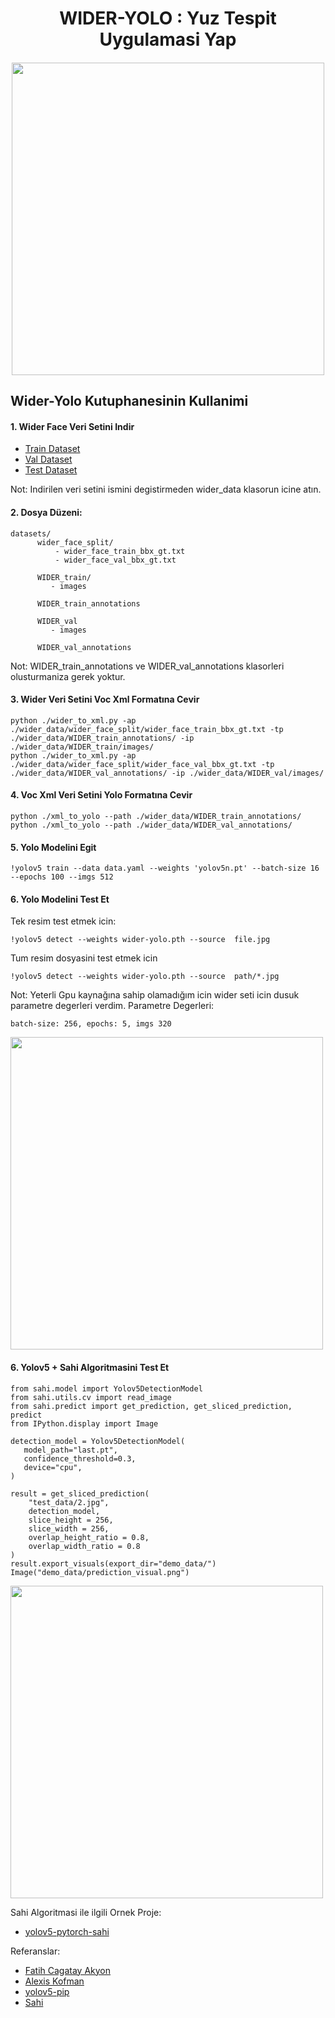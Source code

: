 <div align="center">
<h1>
  WIDER-YOLO : Yuz Tespit Uygulamasi Yap
</h1>

<h4>
<img height="500" src="https://raw.githubusercontent.com/kadirnar/wider-yolo/main/doc/images/yolov5n_sahi.png"/>
</h4> 
  
</div>

 ## Wider-Yolo Kutuphanesinin Kullanimi
 
#### 1. Wider Face Veri Setini Indir

- [Train Dataset](https://drive.google.com/u/0/uc?export=download&confirm=e3va&id=15hGDLhsx8bLgLcIRD5DhYt5iBxnjNF1M)
- [Val Dataset](https://drive.google.com/u/0/uc?export=download&confirm=FKYL&id=1GUCogbp16PMGa39thoMMeWxp7Rp5oM8Q)
- [Test Dataset](https://drive.google.com/u/0/uc?export=download&confirm=lfFX&id=1HIfDbVEWKmsYKJZm4lchTBDLW5N7dY5T)


Not: Indirilen veri setini ismini degistirmeden wider_data klasorun icine atın.

#### 2. Dosya Düzeni:
```
datasets/ 
      wider_face_split/  
          - wider_face_train_bbx_gt.txt
          - wider_face_val_bbx_gt.txt
         
      WIDER_train/
         - images

      WIDER_train_annotations 

      WIDER_val
         - images

      WIDER_val_annotations
```      

Not: WIDER_train_annotations ve WIDER_val_annotations klasorleri olusturmaniza gerek yoktur.

#### 3. Wider Veri Setini Voc Xml Formatına Cevir
```
python ./wider_to_xml.py -ap ./wider_data/wider_face_split/wider_face_train_bbx_gt.txt -tp ./wider_data/WIDER_train_annotations/ -ip ./wider_data/WIDER_train/images/
python ./wider_to_xml.py -ap ./wider_data/wider_face_split/wider_face_val_bbx_gt.txt -tp ./wider_data/WIDER_val_annotations/ -ip ./wider_data/WIDER_val/images/
```
#### 4. Voc Xml Veri Setini Yolo Formatına Cevir
```
python ./xml_to_yolo --path ./wider_data/WIDER_train_annotations/
python ./xml_to_yolo --path ./wider_data/WIDER_val_annotations/
```
#### 5. Yolo Modelini Egit
```
!yolov5 train --data data.yaml --weights 'yolov5n.pt' --batch-size 16 --epochs 100 --imgs 512
```
#### 6. Yolo Modelini Test Et

Tek resim test etmek icin:
```
!yolov5 detect --weights wider-yolo.pth --source  file.jpg  
```
Tum resim dosyasini test etmek icin
```
!yolov5 detect --weights wider-yolo.pth --source  path/*.jpg 
```
Not: Yeterli Gpu kaynağına sahip olamadığım icin wider seti icin dusuk parametre degerleri verdim. Parametre Degerleri: 
```
batch-size: 256, epochs: 5, imgs 320
```
<img height="500" src="https://raw.githubusercontent.com/kadirnar/wider-yolo/main/doc/images/yolov5sn.jpg"/>
 
 
 #### 6. Yolov5 + Sahi Algoritmasini Test Et
```
from sahi.model import Yolov5DetectionModel
from sahi.utils.cv import read_image
from sahi.predict import get_prediction, get_sliced_prediction, predict
from IPython.display import Image

detection_model = Yolov5DetectionModel(
   model_path="last.pt",
   confidence_threshold=0.3,
   device="cpu",
)

result = get_sliced_prediction(
    "test_data/2.jpg",
    detection_model,
    slice_height = 256,
    slice_width = 256,
    overlap_height_ratio = 0.8,
    overlap_width_ratio = 0.8
)
result.export_visuals(export_dir="demo_data/")
Image("demo_data/prediction_visual.png")
```
<img height="500" src="https://raw.githubusercontent.com/kadirnar/wider-yolo/main/doc/images/yolov5n_sahi.png"/>

Sahi Algoritmasi ile ilgili Ornek Proje:
- [yolov5-pytorch-sahi](https://github.com/kadirnar/yolov5-pytorch-sahi)


Referanslar:
- [Fatih Cagatay Akyon](https://github.com/fcakyon)
- [Alexis Kofman](https://github.com/akofman/wider-face-pascal-voc-annotations)<br/>
- [yolov5-pip](https://github.com/fcakyon/yolov5-pip)
- [Sahi](https://github.com/obss/sahi)<br/>